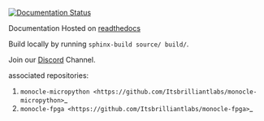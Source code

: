 [![Documentation Status](https://readthedocs.org/projects/monocle-docs/badge/?version=latest)](https://monocle-docs.readthedocs.io/en/latest/?badge=latest)

Documentation Hosted on [readthedocs](https://monocle-docs.readthedocs.io/)

Build locally by running `sphinx-build source/ build/`.

Join our [Discord](https://discord.gg/3YvPv8tDMj) Channel.

associated repositories:
1) `monocle-micropython <https://github.com/Itsbrilliantlabs/monocle-micropython>`_
2) `monocle-fpga <https://github.com/Itsbrilliantlabs/monocle-fpga>`_

